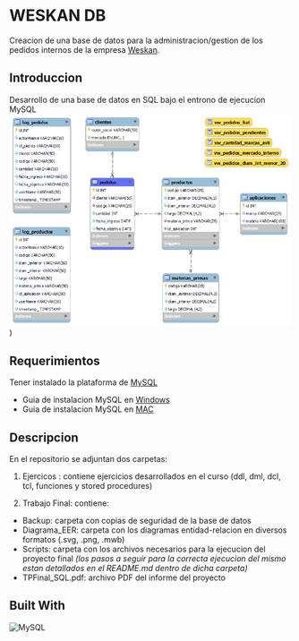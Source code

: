 # WESKAN DB

Creacion de una base de datos para la administracion/gestion de los pedidos internos de la empresa [Weskan](https://weskan.online/).
## Introduccion

Desarrollo de una base de datos en SQL bajo el entrono de ejecucion MySQL
![EER](./Trabajo_Final/Diagrama_EER/Diagrama_ER.png?raw=true))

## Requerimientos
Tener instalado la plataforma de [MySQL](https://www.mysql.com/)

- Guia de instalacion MySQL en [Windows](https://docs.google.com/document/d/1BZ5IdNg4BjlBlgcsaTCN2hkYTc4lN9rsm5gOlyFT3ko/edit)
- Guia de instalacion MySQL en [MAC](https://docs.google.com/document/d/1BZ5IdNg4BjlBlgcsaTCN2hkYTc4lN9rsm5gOlyFT3ko/edit)

## Descripcion
En el repositorio se adjuntan dos carpetas:

1. Ejercicos : contiene ejercicios desarrollados en el curso (ddl, dml, dcl, tcl, funciones y stored procedures)

1. Trabajo Final: contiene:
-   Backup: carpeta con copias de seguridad de la base de datos
- Diagrama_EER: carpeta con los diagramas entidad-relacion en diversos formatos (.svg, .png, .mwb)
- Scripts: carpeta con los archivos necesarios para la ejecucion del proyecto final *(los pasos a seguir para la correcta ejecucion del mismo estan detallados en el README.md dentro de dicha carpeta)*
- TPFinal_SQL.pdf: archivo PDF del informe del proyecto

## Built With

![MySQL](https://img.shields.io/badge/MySQL-4479A1?style=for-the-badge&logo=MySQL&logoColor=white)&nbsp;
